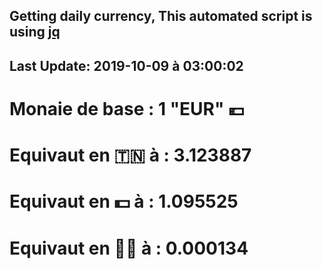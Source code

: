 ## Getting daily currency, This automated script is using [jq](https://stedolan.github.io/jq/)
## Last Update:  2019-10-09 à 03:00:02
 # Monaie de base : 1 "EUR" 💶 
 # Equivaut en 🇹🇳 à :  3.123887 
 # Equivaut en 💵 à : 1.095525
 # Equivaut en 🐱‍💻 à :  0.000134
